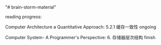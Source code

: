 "# brain-storm-material" 

reading progress:

Computer Architecture a Quantitative Approach: 5.2.1 缓存一致性	ongoing

Computer System- A Programmer's Perspective: 6. 存储器层次结构	finish
